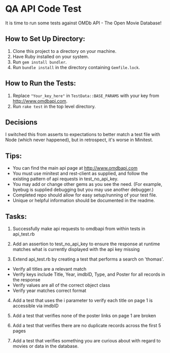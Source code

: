 # QA API Code Test

It is time to run some tests against OMDb API - The Open Movie Database!

## How to Set Up Directory:

1. Clone this project to a directory on your machine.
2. Have Ruby installed on your system.
3. Run `gem install bundler`.
4. Run `bundle install` in the directory containing `Gemfile.lock`.

## How to Run the Tests:

1. Replace `"Your_key_here"` in `TestData::BASE_PARAMS` with your key from http://www.omdbapi.com.
2. Run `rake test` in the top level directory.

## Decisions

I switched this from asserts to expectations to better match a test file with Node (which never happened), but in retrospect, it's worse in Minitest. 

## Tips:

- You can find the main api page at http://www.omdbapi.com
- You must use minitest and rest-client as supplied, and follow the existing pattern of api requests in test_no_api_key.
- You may add or change other gems as you see the need. (For example, byebug is supplied debugging but you may use another debugger.)
- Completed repo should allow for easy setup/running of your test file.
- Unique or helpful information should be documented in the readme.

## Tasks:

1. Successfully make api requests to omdbapi from within tests in api_test.rb

2. Add an assertion to test_no_api_key to ensure the response at runtime matches what is currently displayed with the api key missing

3. Extend api_test.rb by creating a test that performs a search on 'thomas'.

  - Verify all titles are a relevant match
  - Verify keys include Title, Year, imdbID, Type, and Poster for all records in the response
  - Verify values are all of the correct object class
  - Verify year matches correct format

4. Add a test that uses the i parameter to verify each title on page 1 is accessible via imdbID

5. Add a test that verifies none of the poster links on page 1 are broken

6. Add a test that verifies there are no duplicate records across the first 5 pages

7. Add a test that verifies something you are curious about with regard to movies or data in the database.
